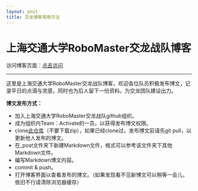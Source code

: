 ```yaml
---
layout: post
title: 交龙博客使用方法
---
```


# 上海交通大学RoboMaster交龙战队博客

访问博客页面：[点击访问](https://SJTU-RoboMaster-Team.github.io)

---

这里是上海交通大学RoboMaster交龙战队博客，欢迎各位队员积极发布博文，记录平日的点滴与灵感，同时也为后人留下一份资料。为交龙团队建设出力。

**博文发布方式：**

* 加入上海交通大学RoboMaster交龙战队github组织。
* 成为组织内Team：Activate的一员，以获得发布博文权限。
* clone[此仓库](https://github.com/SJTU-RoboMaster-Team/SJTU-RoboMaster-Team.github.io)（不要下载zip），如果已经clone过，发布博文前请先git pull，以更新他人发布的博文。
* 在_post文件夹下新建Markdown文件，格式可以参考该文件夹下其他Markdown文件。
* 编写Markdown博文内容。
* commit & push。
* 打开博客界面以查看发布的博文。（如果发现看不见新博文可以稍等一会儿，依旧不行请清除浏览器缓存）